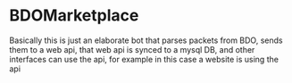 # BDOMarketplace

Basically this is just an elaborate bot that parses packets from BDO, sends them to a web api, that web api is synced to a mysql DB, and other interfaces can use the api, for example in this case a website is using the api